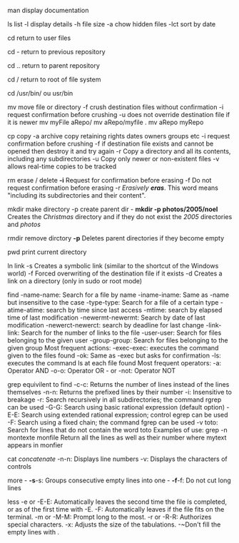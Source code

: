 
man 
	display documentation

ls 
	 list 
	-l 
		display details
	-h 
		file size
	-a
		chow hidden files
	-lct 
		sort by date

cd
	return to user files

cd - 
	return to previous repository

cd .. 
	return to parent repository

cd / 
	return to root of file system

cd /usr/bin/ ou usr/bin

mv 
	move file or directory 
	-f 
		crush destination files without confirmation
	-i 
		request confirmation before crushing 
	-u 
		does not override destination file if it is newer
	mv myFile aRepo/
	mv aRepo/myfile .
	mv aRepo myRepo

cp 
	copy 
	-a
		archive copy retaining rights dates owners groups etc
	-i
		 request confirmation before crushing 
	-f 
		if destination file exists and cannot be opened then destroy it and try again
	-r
		Copy a directory and all its contents, including any subdirectories
	-u
		Copy only newer or non-existent files
	-v
		allows real-time copies to be tracked

rm
	erase / delete 
	**-i**
		Request for confirmation before erasing
	-f
		Do not request confirmation before erasing
	-r
		_Erasively **eras**_. This word means "including its
		subdirectories and their content".

mkdir
	make directory
	-p 
		create parent dir
		- **mkdir -p photos/2005/noel**  
	    Creates the _Christmas_ directory and if they do not exist the _2005_ directories and _photos_

rmdir
	remove dirctory
	**-p**
		 Deletes parent directories if they become empty

pwd 
	print current directory

ln
	link
	-s
		Creates a symbolic link (similar to the shortcut of the Windows world)
    -f
		Forced overwriting of the destination file if it exists
    -d
		Creates a link on a directory (only in sudo or root mode)

find 
		-name-name: Search for a file by name
	    -iname-iname: Same as -name but insensitive to the case
	    -type-type: Search for a file of a certain type
	    -atime-atime: search by time since last access
	    -mtime: search by elapsed time of last modification
	    -newermt-newermt: Search by date of last modification
	    -newerct-newerct: search by deadline for last change
	    -link-link: Search for the number of links to the file
	    -user-user: Search for files belonging to the given user
	    -group-group: Search for files belonging to the given group
	Most frequent actions:
	    -exec-exec: executes the command given to the files found
	    -ok: Same as -exec but asks for confirmation
	    -ls: executes the command ls at each file found
	Most frequent operators:
	    -a: Operator AND
	    -o-o: Operator OR
	    - or -not: Operator NOT

grep
	equivilent to find
		-c-c: Returns the number of lines instead of the lines themselves
	    -n-n: Returns the prefixed lines by their number
	    -i: Insensitive to breakage
	    -r: Search recursively in all subdirectories; the command rgrep can be used
	    -G-G: Search using basic rational expression (default option)
	    -E-E: Search using extended rational expression; control egrep can be used
	    -F: Search using a fixed chain; the command fgrep can be used
	    -v toto: Search for lines that do not contain the word toto
	Examples of use:
	    grep -n montexte monfile
	    Return all the lines as well as their number where mytext appears in monfier

cat
	_concatenate_
		  -n-n: Displays line numbers
	    -v: Displays the characters of controls

more 
	- **-s**-s: Groups consecutive empty lines into one
	- **-f**-f: Do not cut long lines

less 
	-e or -E-E: Automatically leaves the second time the file is completed, or as of the first time with -E.
    -F: Automatically leaves if the file fits on the terminal.
    -m or -M-M: Prompt long to the most.
    -r or -R-R: Authorizes special characters.
    -x: Adjusts the size of the tabulations.
    -~Don't fill the empty lines with .